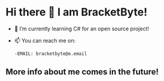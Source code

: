 # Hi there 👋 I am BracketByte!
- 🌱 I’m currently learning C# for an open source project!

- 📫 You can reach me on:

      -EMAIL: bracketbyte@e.email

## More info about me comes in the future!
